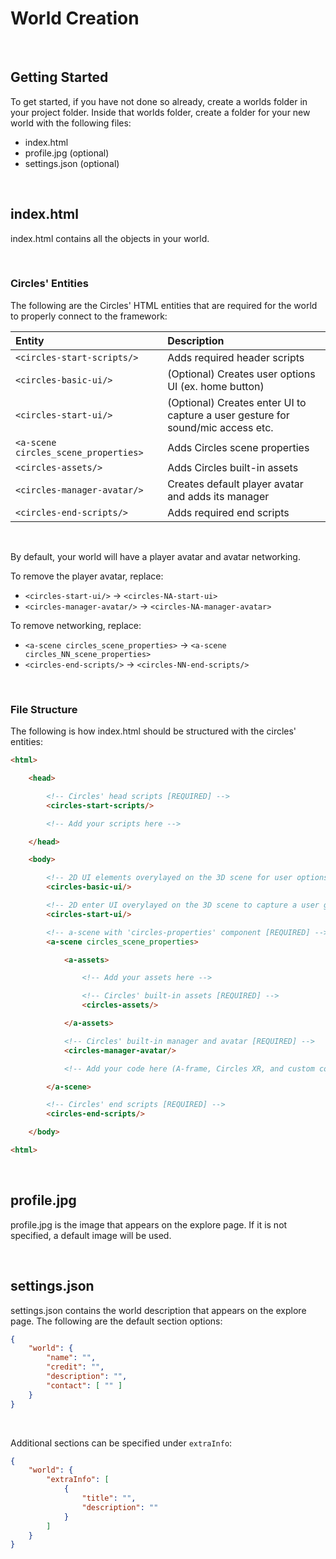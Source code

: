 # World Creation

<br>

## Getting Started

To get started, if you have not done so already, create a worlds folder in your project folder. Inside that worlds folder, create a folder for your new world with the following files:
- index.html
- profile.jpg (optional)
- settings.json (optional)

<br>

## index.html

index.html contains all the objects in your world. 

<br>

### Circles' Entities

The following are the Circles' HTML entities that are required for the world to properly connect to the framework:

| Entity                                | Description                                                                       |
| :---                                  | :---                                                                              |
| `<circles-start-scripts/>`            | Adds required header scripts                                                      |
| `<circles-basic-ui/>`                 | (Optional) Creates user options UI (ex. home button)                              |
| `<circles-start-ui/>`                 | (Optional) Creates enter UI to capture a user gesture for sound/mic access etc.   |
| `<a-scene circles_scene_properties>`  | Adds Circles scene properties                                                     |
| `<circles-assets/>`                   | Adds Circles built-in assets                                                      |
| `<circles-manager-avatar/>`           | Creates default player avatar and adds its manager                                |
| `<circles-end-scripts/>`              | Adds required end scripts                                                         |

<br>

By default, your world will have a player avatar and avatar networking. 

To remove the player avatar, replace:
- `<circles-start-ui/>` -> `<circles-NA-start-ui>`
- `<circles-manager-avatar/>` -> `<circles-NA-manager-avatar>`

To remove networking, replace:
- `<a-scene circles_scene_properties>` -> `<a-scene circles_NN_scene_properties>`
- `<circles-end-scripts/>` -> `<circles-NN-end-scripts/>`

<br>

### File Structure

The following is how index.html should be structured with the circles' entities:

```html
<html>

    <head>

        <!-- Circles' head scripts [REQUIRED] -->
        <circles-start-scripts/>

        <!-- Add your scripts here -->

    </head>

    <body>

        <!-- 2D UI elements overylayed on the 3D scene for user options -->
        <circles-basic-ui/>

        <!-- 2D enter UI overylayed on the 3D scene to capture a user gesture for sound/mic access etc. -->
        <circles-start-ui/>

        <!-- a-scene with 'circles-properties' component [REQUIRED] -->
        <a-scene circles_scene_properties>

            <a-assets>

                <!-- Add your assets here -->

                <!-- Circles' built-in assets [REQUIRED] -->
                <circles-assets/>

            </a-assets>

            <!-- Circles' built-in manager and avatar [REQUIRED] -->
            <circles-manager-avatar/>

            <!-- Add your code here (A-frame, Circles XR, and custom components) -->

        </a-scene>

        <!-- Circles' end scripts [REQUIRED] -->
        <circles-end-scripts/>

    </body>

<html>
```

<br>

## profile.jpg

profile.jpg is the image that appears on the explore page. If it is not specified, a default image will be used.

<br>

## settings.json

settings.json contains the world description that appears on the explore page. The following are the default section options:

```json
{
    "world": {
        "name": "",
        "credit": "",
        "description": "",
        "contact": [ "" ]
    }
}
```

<br>

Additional sections can be specified under `extraInfo`:
```json
{
    "world": {
        "extraInfo": [
            {
                "title": "",
                "description": ""
            }
        ]
    }
}
```

<br>